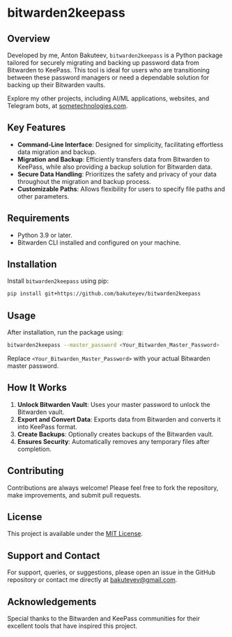 # bitwarden2keepass

## Overview
Developed by me, Anton Bakuteev, `bitwarden2keepass` is a Python package tailored for securely migrating and backing up password data from Bitwarden to KeePass. This tool is ideal for users who are transitioning between these password managers or need a dependable solution for backing up their Bitwarden vaults.

Explore my other projects, including AI/ML applications, websites, and Telegram bots, at [sometechnologies.com](https://sometechnologies.com).

## Key Features
- **Command-Line Interface**: Designed for simplicity, facilitating effortless data migration and backup.
- **Migration and Backup**: Efficiently transfers data from Bitwarden to KeePass, while also providing a backup solution for Bitwarden data.
- **Secure Data Handling**: Prioritizes the safety and privacy of your data throughout the migration and backup process.
- **Customizable Paths**: Allows flexibility for users to specify file paths and other parameters.

## Requirements
- Python 3.9 or later.
- Bitwarden CLI installed and configured on your machine.

## Installation
Install `bitwarden2keepass` using pip:
```bash
pip install git+https://github.com/bakuteyev/bitwarden2keepass
```

## Usage
After installation, run the package using:
```bash
bitwarden2keepass --master_password <Your_Bitwarden_Master_Password>
```
Replace `<Your_Bitwarden_Master_Password>` with your actual Bitwarden master password.

## How It Works
1. **Unlock Bitwarden Vault**: Uses your master password to unlock the Bitwarden vault.
2. **Export and Convert Data**: Exports data from Bitwarden and converts it into KeePass format.
3. **Create Backups**: Optionally creates backups of the Bitwarden vault.
4. **Ensures Security**: Automatically removes any temporary files after completion.

## Contributing
Contributions are always welcome! Please feel free to fork the repository, make improvements, and submit pull requests.

## License
This project is available under the [MIT License](https://github.com/bakuteyev/bitwarden2keepass/blob/main/LICENSE).

## Support and Contact
For support, queries, or suggestions, please open an issue in the GitHub repository or contact me directly at [bakuteyev@gmail.com](mailto:bakuteyev@gmail.com).

## Acknowledgements
Special thanks to the Bitwarden and KeePass communities for their excellent tools that have inspired this project.